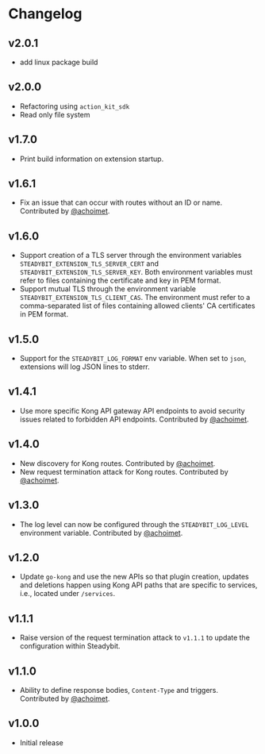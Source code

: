 # Changelog

## v2.0.1

 - add linux package build

## v2.0.0

 - Refactoring using `action_kit_sdk`
 - Read only file system

## v1.7.0

 - Print build information on extension startup.

## v1.6.1

 - Fix an issue that can occur with routes without an ID or name. Contributed by [@achoimet](https://github.com/achoimet).

## v1.6.0

 - Support creation of a TLS server through the environment variables `STEADYBIT_EXTENSION_TLS_SERVER_CERT` and `STEADYBIT_EXTENSION_TLS_SERVER_KEY`. Both environment variables must refer to files containing the certificate and key in PEM format.
 - Support mutual TLS through the environment variable `STEADYBIT_EXTENSION_TLS_CLIENT_CAS`. The environment must refer to a comma-separated list of files containing allowed clients' CA certificates in PEM format.

## v1.5.0

- Support for the `STEADYBIT_LOG_FORMAT` env variable. When set to `json`, extensions will log JSON lines to stderr.

## v1.4.1

 - Use more specific Kong API gateway API endpoints to avoid security issues related to forbidden API endpoints. Contributed by [@achoimet](https://github.com/achoimet).

## v1.4.0

 - New discovery for Kong routes. Contributed by [@achoimet](https://github.com/achoimet).
 - New request termination attack for Kong routes. Contributed by [@achoimet](https://github.com/achoimet).

## v1.3.0

 - The log level can now be configured through the `STEADYBIT_LOG_LEVEL` environment variable. Contributed by [@achoimet](https://github.com/achoimet).

## v1.2.0

 - Update `go-kong` and use the new APIs so that plugin creation, updates and deletions happen using Kong API paths that are specific to services, i.e., located under `/services`.

## v1.1.1

 - Raise version of the request termination attack to `v1.1.1` to update the configuration within Steadybit.

## v1.1.0

 - Ability to define response bodies, `Content-Type` and triggers. Contributed by [@achoimet](https://github.com/achoimet).

## v1.0.0

 - Initial release
